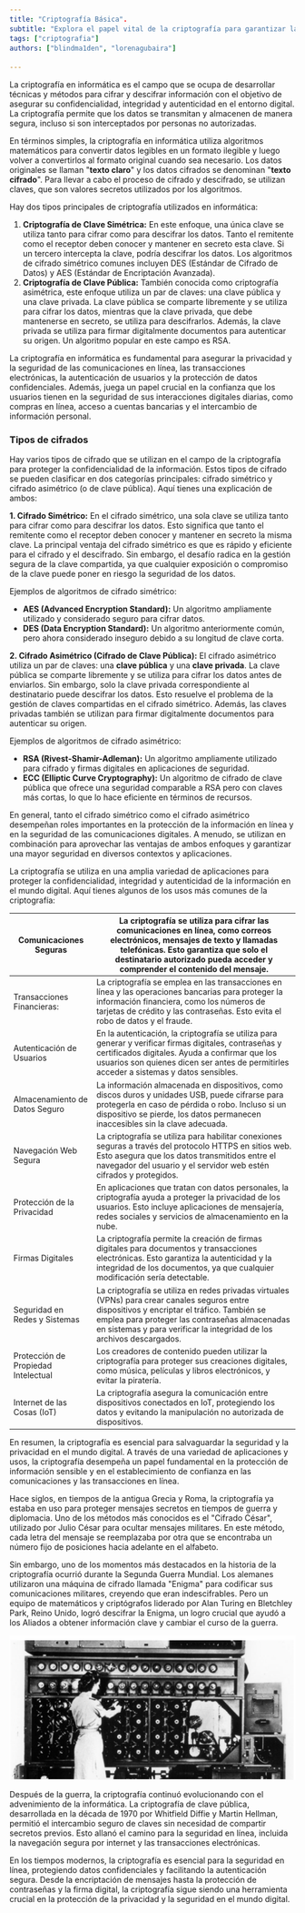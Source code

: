 ```yaml
---
title: "Criptografía Básica".
subtitle: "Explora el papel vital de la criptografía para garantizar la confidencialidad, integridad y autenticidad en el ámbito digital. Obtén información sobre cifrado simétrico y asimétrico, tipos de cifrados y aplicaciones comunes."
tags: ["criptografia"]
authors: ["blindma1den", "lorenagubaira"]

---
```


La criptografía en informática es el campo que se ocupa de desarrollar técnicas y métodos para cifrar y descifrar información con el objetivo de asegurar su confidencialidad, integridad y autenticidad en el entorno digital. La criptografía permite que los datos se transmitan y almacenen de manera segura, incluso si son interceptados por personas no autorizadas.

En términos simples, la criptografía en informática utiliza algoritmos matemáticos para convertir datos legibles en un formato ilegible y luego volver a convertirlos al formato original cuando sea necesario. Los datos originales se llaman "**texto claro**" y los datos cifrados se denominan "**texto cifrado**". Para llevar a cabo el proceso de cifrado y descifrado, se utilizan claves, que son valores secretos utilizados por los algoritmos.

Hay dos tipos principales de criptografía utilizados en informática:

1. **Criptografía de Clave Simétrica:** En este enfoque, una única clave se utiliza tanto para cifrar como para descifrar los datos. Tanto el remitente como el receptor deben conocer y mantener en secreto esta clave. Si un tercero intercepta la clave, podría descifrar los datos. Los algoritmos de cifrado simétrico comunes incluyen DES (Estándar de Cifrado de Datos) y AES (Estándar de Encriptación Avanzada).
2. **Criptografía de Clave Pública:** También conocida como criptografía asimétrica, este enfoque utiliza un par de claves: una clave pública y una clave privada. La clave pública se comparte libremente y se utiliza para cifrar los datos, mientras que la clave privada, que debe mantenerse en secreto, se utiliza para descifrarlos. Además, la clave privada se utiliza para firmar digitalmente documentos para autenticar su origen. Un algoritmo popular en este campo es RSA.

La criptografía en informática es fundamental para asegurar la privacidad y la seguridad de las comunicaciones en línea, las transacciones electrónicas, la autenticación de usuarios y la protección de datos confidenciales. Además, juega un papel crucial en la confianza que los usuarios tienen en la seguridad de sus interacciones digitales diarias, como compras en línea, acceso a cuentas bancarias y el intercambio de información personal.

### Tipos de cifrados

Hay varios tipos de cifrado que se utilizan en el campo de la criptografía para proteger la confidencialidad de la información. Estos tipos de cifrado se pueden clasificar en dos categorías principales: cifrado simétrico y cifrado asimétrico (o de clave pública). Aquí tienes una explicación de ambos:

**1. Cifrado Simétrico:**
En el cifrado simétrico, una sola clave se utiliza tanto para cifrar como para descifrar los datos. Esto significa que tanto el remitente como el receptor deben conocer y mantener en secreto la misma clave. La principal ventaja del cifrado simétrico es que es rápido y eficiente para el cifrado y el descifrado. Sin embargo, el desafío radica en la gestión segura de la clave compartida, ya que cualquier exposición o compromiso de la clave puede poner en riesgo la seguridad de los datos.

Ejemplos de algoritmos de cifrado simétrico:

- **AES (Advanced Encryption Standard):** Un algoritmo ampliamente utilizado y considerado seguro para cifrar datos.
- **DES (Data Encryption Standard):** Un algoritmo anteriormente común, pero ahora considerado inseguro debido a su longitud de clave corta.

**2. Cifrado Asimétrico (Cifrado de Clave Pública):**
El cifrado asimétrico utiliza un par de claves: una **clave pública** y una **clave privada**. La clave pública se comparte libremente y se utiliza para cifrar los datos antes de enviarlos. Sin embargo, solo la clave privada correspondiente al destinatario puede descifrar los datos. Esto resuelve el problema de la gestión de claves compartidas en el cifrado simétrico. Además, las claves privadas también se utilizan para firmar digitalmente documentos para autenticar su origen.

Ejemplos de algoritmos de cifrado asimétrico:

- **RSA (Rivest-Shamir-Adleman):** Un algoritmo ampliamente utilizado para cifrado y firmas digitales en aplicaciones de seguridad.
- **ECC (Elliptic Curve Cryptography):** Un algoritmo de cifrado de clave pública que ofrece una seguridad comparable a RSA pero con claves más cortas, lo que lo hace eficiente en términos de recursos.

En general, tanto el cifrado simétrico como el cifrado asimétrico desempeñan roles importantes en la protección de la información en línea y en la seguridad de las comunicaciones digitales. A menudo, se utilizan en combinación para aprovechar las ventajas de ambos enfoques y garantizar una mayor seguridad en diversos contextos y aplicaciones.

La criptografía se utiliza en una amplia variedad de aplicaciones para proteger la confidencialidad, integridad y autenticidad de la información en el mundo digital. Aquí tienes algunos de los usos más comunes de la criptografía:

| Comunicaciones Seguras | La criptografía se utiliza para cifrar las comunicaciones en línea, como correos electrónicos, mensajes de texto y llamadas telefónicas. Esto garantiza que solo el destinatario autorizado pueda acceder y comprender el contenido del mensaje. |
| --- | --- |
| Transacciones Financieras: | La criptografía se emplea en las transacciones en línea y las operaciones bancarias para proteger la información financiera, como los números de tarjetas de crédito y las contraseñas. Esto evita el robo de datos y el fraude. |
| Autenticación de Usuarios | En la autenticación, la criptografía se utiliza para generar y verificar firmas digitales, contraseñas y certificados digitales. Ayuda a confirmar que los usuarios son quienes dicen ser antes de permitirles acceder a sistemas y datos sensibles. |
| Almacenamiento de Datos Seguro | La información almacenada en dispositivos, como discos duros y unidades USB, puede cifrarse para protegerla en caso de pérdida o robo. Incluso si un dispositivo se pierde, los datos permanecen inaccesibles sin la clave adecuada. |
| Navegación Web Segura | La criptografía se utiliza para habilitar conexiones seguras a través del protocolo HTTPS en sitios web. Esto asegura que los datos transmitidos entre el navegador del usuario y el servidor web estén cifrados y protegidos. |
| Protección de la Privacidad | En aplicaciones que tratan con datos personales, la criptografía ayuda a proteger la privacidad de los usuarios. Esto incluye aplicaciones de mensajería, redes sociales y servicios de almacenamiento en la nube. |
| Firmas Digitales | La criptografía permite la creación de firmas digitales para documentos y transacciones electrónicas. Esto garantiza la autenticidad y la integridad de los documentos, ya que cualquier modificación sería detectable. |
| Seguridad en Redes y Sistemas | La criptografía se utiliza en redes privadas virtuales (VPNs) para crear canales seguros entre dispositivos y encriptar el tráfico. También se emplea para proteger las contraseñas almacenadas en sistemas y para verificar la integridad de los archivos descargados. |
| Protección de Propiedad Intelectual | Los creadores de contenido pueden utilizar la criptografía para proteger sus creaciones digitales, como música, películas y libros electrónicos, y evitar la piratería. |
| Internet de las Cosas (IoT) | La criptografía asegura la comunicación entre dispositivos conectados en IoT, protegiendo los datos y evitando la manipulación no autorizada de dispositivos. |

En resumen, la criptografía es esencial para salvaguardar la seguridad y la privacidad en el mundo digital. A través de una variedad de aplicaciones y usos, la criptografía desempeña un papel fundamental en la protección de información sensible y en el establecimiento de confianza en las comunicaciones y las transacciones en línea.

Hace siglos, en tiempos de la antigua Grecia y Roma, la criptografía ya estaba en uso para proteger mensajes secretos en tiempos de guerra y diplomacia. Uno de los métodos más conocidos es el "Cifrado César", utilizado por Julio César para ocultar mensajes militares. En este método, cada letra del mensaje se reemplazaba por otra que se encontraba un número fijo de posiciones hacia adelante en el alfabeto.

Sin embargo, uno de los momentos más destacados en la historia de la criptografía ocurrió durante la Segunda Guerra Mundial. Los alemanes utilizaron una máquina de cifrado llamada "Enigma" para codificar sus comunicaciones militares, creyendo que eran indescifrables. Pero un equipo de matemáticos y criptógrafos liderado por Alan Turing en Bletchley Park, Reino Unido, logró descifrar la Enigma, un logro crucial que ayudó a los Aliados a obtener información clave y cambiar el curso de la guerra.

![critografia](../assets/criptografia.png)

Después de la guerra, la criptografía continuó evolucionando con el advenimiento de la informática. La criptografía de clave pública, desarrollada en la década de 1970 por Whitfield Diffie y Martin Hellman, permitió el intercambio seguro de claves sin necesidad de compartir secretos previos. Esto allanó el camino para la seguridad en línea, incluida la navegación segura por internet y las transacciones electrónicas.

En los tiempos modernos, la criptografía es esencial para la seguridad en línea, protegiendo datos confidenciales y facilitando la autenticación segura. Desde la encriptación de mensajes hasta la protección de contraseñas y la firma digital, la criptografía sigue siendo una herramienta crucial en la protección de la privacidad y la seguridad en el mundo digital.